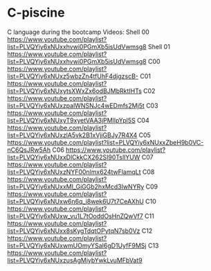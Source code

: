 # C-piscine
C language during the bootcamp
Videos:
Shell 00
https://www.youtube.com/playlist?list=PLVQYiy6xNUxxhvwi0PGmXb5isUdVwmsg8
Shell 01
https://www.youtube.com/playlist?list=PLVQYiy6xNUxxhvwi0PGmXb5isUdVwmsg8
C00
https://www.youtube.com/playlist?list=PLVQYiy6xNUxz5wbzZn4tfUhF4djgzscB-
C01
https://www.youtube.com/playlist?list=PLVQYiy6xNUxytsXWxZx6odBJMbRktIHTs
C02
https://www.youtube.com/playlist?list=PLVQYiy6xNUxzpalWNSNJc4wEDmfs2Mj5t
C03
https://www.youtube.com/playlist?list=PLVQYiy6xNUxyT9xyetVAA3jPMlIpYpl5S
C04
https://www.youtube.com/playlist?list=PLVQYiy6xNUxzlA5vk2B1xVjjGBJy7R4X4
C05
https://www.youtube.com/playlist?list=PLVQYiy6xNUxxZbeH9b0VC-nC6QsJRw5Ah
C06
https://www.youtube.com/playlist?list=PLVQYiy6xNUxxDlCkkCX262SI90TsllYUW
С07
https://www.youtube.com/playlist?list=PLVQYiy6xNUxzNYF00nlmx624twFlamqLt
C08
https://www.youtube.com/playlist?list=PLVQYiy6xNUxxMI_GiGGb2hxMcd3IwNYRy
C09
https://www.youtube.com/playlist?list=PLVQYiy6xNUxw6n6q_i8wek6U7t7CeAXhU
C10
https://www.youtube.com/playlist?list=PLVQYiy6xNUxw_vu1L7tOoddOsHnZQwVf7
C11
https://www.youtube.com/playlist?list=PLVQYiy6xNUxx8sKygTdqtOPytqN7sb0Vz
C12
https://www.youtube.com/playlist?list=PLVQYiy6xNUxwmUOmyYSaI6gD1UyfF9MSj
С13
https://www.youtube.com/playlist?list=PLVQYiy6xNUxzusAgMiybYwkLvuMFbVat9
